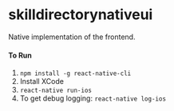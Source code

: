 # skilldirectorynativeui

Native implementation of the frontend.

#### To Run
1. `npm install -g react-native-cli`
1. Install XCode
1. `react-native run-ios`
1. To get debug logging: `react-native log-ios`
